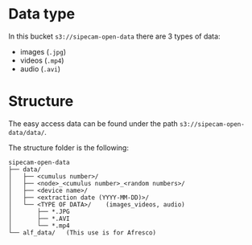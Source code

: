# Data type

In this bucket `s3://sipecam-open-data` there are 3 types of data: 
- images (`.jpg`)
- videos (`.mp4`)
- audio (`.avi`)

# Structure

The easy access data can be found under the path `s3://sipecam-open-data/data/`. 

The structure folder is the following:

```
sipecam-open-data 
├── data/
│   ├── <cumulus number>/
│   ├── <node>_<cumulus number>_<random numbers>/
│   ├── <device name>/
│   ├── <extraction date (YYYY-MM-DD)>/
│   └── <TYPE OF DATA>/    (images_videos, audio)
│       ├── *.JPG
│       ├── *.AVI
│       └── *.mp4
└── alf_data/   (This use is for Afresco)
```
